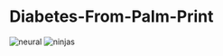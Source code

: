 # Diabetes-From-Palm-Print

![neural](https://user-images.githubusercontent.com/7158671/29547302-eae15634-8701-11e7-8724-eb11a2601f5c.jpg)
![ninjas](https://user-images.githubusercontent.com/7158671/29547369-4b17f8aa-8702-11e7-8f15-ce798fef1db1.png)

